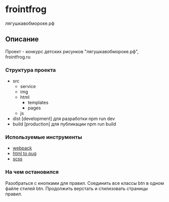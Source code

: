 # frointfrog
лягушкавобмороке.рф

## Описание
Проект - конкурс детских рисунков "лягушкавобмороке.рф", frointfrog.ru

### Структура проекта
* src
  - service
  - img
  - html
    - templates
    - pages
  - js
* dist [development] для разработки npm run dev
* build [production] для публикации npm run build

### Используемые инструменты
* [webpack](https://webpack.js.org/)
* [html to pug](https://html2jade.org/)
* [scss](https://sass-scss.ru/guide/)

### На чем остановился
Разобраться с кнопками для правил. Соединить все классы btn в одном файле стилей btn.
Продолжить верстать и стилизовать страницы правил.
